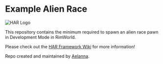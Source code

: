 # Example Alien Race

![HAR Logo](https://i.imgur.com/NcfmaGX.png)

This repository contains the minimum required to spawn an alien race pawn in Development Mode in RimWorld.

Please check out the [HAR Framework Wiki](https://github.com/erdelf/AlienRaces/wiki) for more information!

Repo created and maintained by [Aelanna](https://www.reddit.com/user/Aelanna/).